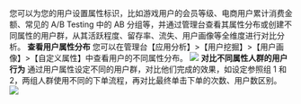 您可以为您的用户设置属性标识，比如游戏用户的会员等级、电商用户累计消费金额、常见的 A/B Testing 中的 AB 分组等，并通过管理台查看其属性分布或创建不同属性的用户群，从其活跃程度、留存率、流失、用户画像等全维度进行对比分析。
**查看用户属性分布**
您可以在管理台【应用分析】>【用户挖掘】>【用户画像】>【自定义属性】中查看用户的不同属性分布。
![](http://imgcache.tcecqpoc.fsphere.cn/image/mc.qcloudimg.com/static/img/62bb50fc5fa0f490be49b918cccd261e/image.png)
**对比不同属性人群的用户行为**
通过用户属性设定不同的用户群，对比他们完成的效果，如设定参照组 1 和 2，两组人群使用不同的下单流程，再对比最终单击下单的次数、用户数区别。
![](http://imgcache.tcecqpoc.fsphere.cn/image/mc.qcloudimg.com/static/img/f13b7cf19b89de685fef8e00daeb91e4/image.png)